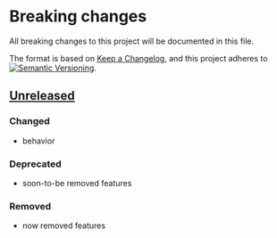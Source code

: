 # Breaking changes

All breaking changes to this project will be documented in this file.

The format is based on [Keep a Changelog](https://keepachangelog.com/en/1.0.0/),
and this project adheres to
[![Semantic Versioning](https://img.shields.io/static/v1?label=Semantic%20Versioning&message=v2.0.0&color=green&logo=semver)](https://semver.org/lang/en/spec/v2.0.0.html).

## [Unreleased]

### Changed

- behavior

### Deprecated

- soon-to-be removed features

### Removed

- now removed features

[Unreleased]: https://github.com/{repository-owner}/{repository-name}/compare/v1.0.0...HEAD
[1.0.1]: https://github.com/{repository-owner}/{repository-name}/compare/v1.0.0...v1.0.1
